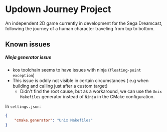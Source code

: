 # Updown Journey Project
An independent 2D game currently in development for the Sega Dreamcast, following the journey of a human character traveling from top to bottom. 

## Known issues

##### Ninja generator issue
- kos toolchain seems to have issues with ninja (`floating-point exception`)
- This issue is oddly not visible in certain circumstances ( e.g when building and calling just after a custom target)
    - Didn't find the root cause, but as a workaround, we can use the `Unix Makefiles` generator instead of `Ninja` in the CMake configuration.

In `settings.json`:
```json
{
    "cmake.generator": "Unix Makefiles"
}
```